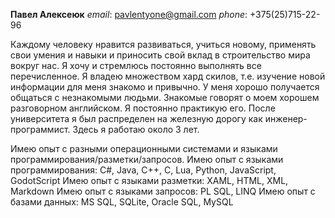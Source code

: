 **Павел Алексеюк**
*email*: pavlentyone@gmail.com
*phone*: +375(25)715-22-96

Каждому человеку нравится развиваться, учиться новому, применять свои умения и навыки и приносить свой вклад в строительство мира вокруг нас. Я хочу и стремлюсь постоянно выполнять все перечисленное. 
Я владею множеством хард скилов, т.е. изучение новой информации для меня знакомо и привычно. У меня хорошо получается общаться с незнакомыми людьми. Знакомые говорят о моем хорошем разговорном английском. Я постоянно практикую его. 
После университета я был распределен на железную дорогу как инженер-программист. Здесь я работаю около 3  лет.

Имею опыт с разными операционными системами и языками программирования/разметки/запросов.
Имею опыт с языками программирования: C#, Java, C++, C, Lua, Python, JavaScript, GodotScript
Имею опыт с языками разметки: XAML, HTML, XML, Markdown
Имею опыт с языками запросов: PL SQL, LINQ
Имею опыт с базами данных: MS SQL, SQLite, Oracle SQL, MySQL